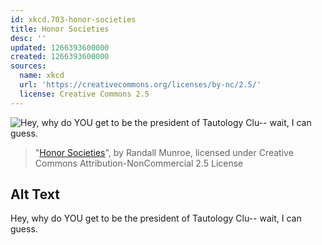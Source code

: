 ```yaml
---
id: xkcd.703-honor-societies
title: Honor Societies
desc: ''
updated: 1266393600000
created: 1266393600000
sources:
  name: xkcd
  url: 'https://creativecommons.org/licenses/by-nc/2.5/'
  license: Creative Commons 2.5
---
```

![Hey, why do YOU get to be the president of Tautology Clu-- wait, I can guess.](https://imgs.xkcd.com/comics/honor_societies.png)
> "[Honor Societies](https://xkcd.com/703/)", by Randall Munroe, licensed under Creative Commons Attribution-NonCommercial 2.5 License

## Alt Text
Hey, why do YOU get to be the president of Tautology Clu-- wait, I can guess.
